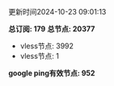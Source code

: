更新时间2024-10-23 09:01:13

**总订阅: 179**
**总节点: 20377**
- vless节点: 3992
- vless节点: 1

**google ping有效节点: 952**
